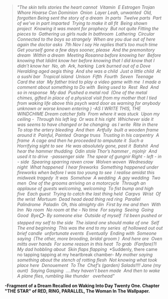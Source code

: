 


> *"The skin tells stories the heart cannot* 
> *Vitamin* 
> *E*
> *Estrogen*
> *Trojan* 
> *Whore*
> *Hoarse*
> *Con*
> *Dominion* 
> *Onion* 
> *Layer*
> *Leah, unwanted* 
> *Old, forgotten*
> *Being sent the story of a dream* 
> *In parts* 
> *Twelve parts* 
> *Part of we’ve in part imparted* 
> *Trying to make it all fit* 
> *Being shown project* 
> *Knowing it was meant for prophecy* 
> *But not quite*
> *Fitting the pieces to* 
> *Gathering us girls nude*
> *In bathroom* 
> *Lathering* 
> *Circular* 
> *Connected to the boys so strangely* 
> *When are you due out of here again the doctor asks* 
> *7th Nov I say*
> *He replies that’s too much time* 
> *Get yourself gone a few days sooner, please* 
> *And the premonitory dream* 
> *Within a dream* 
> *Meeting Rosanna before knowing her* 
> *Before knowing that Ididnt know her before knowing that I did know that I didn’t know her* 
> *No, ah* 
> *Ark, harking* 
> *Lark burned out of a Dove*
> *Heralding aged aegis thing* 
> *And she was a child* 
> *Just a little child* 
> *At a sushi bar* 
> *Tropical island* 
> *Unison* 
> *Fifth* 
> *Fourth* 
> *Seven* 
> *Teenage* 
> *Card*
>*the star* 
> *My father tried to play a video game with me* 
> *I made a comment about something to Do with* 
> *Being used to* 
> *Rest* 
> *Red* 
> *And so in response* 
> *My dad* 
> *Pushed a metal rod* 
> *(One of the metal chimes, gifted in place of a physical visit from my mother that I tied from waking life above this psych ward door as warning for anybody unknown or worse known entering )*
> *-AS I WRITE THIS, THE WINDCHIME*
> *Dream catcher*
> *falls* 
> *From where it was stuck* 
> *Upon my ceiling -* 
> *Through his left leg* 
> *Or was it his right* 
> *Whichever side it was seems to have changed or be changing  as I write* 
> *Rite in there* 
> *To stop the artery bleeding* 
> *And then* 
> *Artfully* 
> *built a wooden frame around it* 
> *Painful, Painted* 
> *Orange truss* 
> *Trusting in his carpentry* 
> *A frame* 
> *A cage*
> *and then he proceeded to amputate it* 
> *Such a Horrifying sight to see* 
> *He was absolutely gone, past it* 
> *Batshit* 
> *And hear the hammer thudding* 
> *Odin stole Thor’s hammer , mjolnjr* 
> *And used it to drive* 
> -*passenger side* 
> *The spear of gungnir*
> *Right - left - in - side* 
> *Spearing sparring raven crow* 
> *Wolven woven* 
> *Wednesday night* 
> *What happened* 
> *I hear fireworks* 
> *Something happened under fireworks when before I was too young to see* 
> *I realise amidst this midweek tragedy* 
> *It was* 
> *Somehow* 
> *A wedding* 
> *A gay wedding* 
> *Two men* 
> *One of the grooms arriving on a motorcycle* 
> *Through an applause of guests welcoming, welcoming* 
> *To fist bump and high five* 
> *Each guest* 
> *Trying to catch the last thing held* 
> *Carpvs* 
> *Wrist* 
> *Of the wrist* 
> *Mortuum* 
> *Dead head dead thing red ring* 
> *Parallel* 
> *Palindrome* 
> *Paladin* 
> *Oh, this almighty din* 
> *First by me and then* 
> *With* 
> *Inn* 
> *No room* 
> *No room at the -*
> *No time* 
> *For saying* 
> *Seeing* 
> *Going* 
> *Good* 
> *Bye⭕️-*
> *By someone else* 
> *Outside of myself* 
> *I’d been pushed or stepped my self to the side* 
> *The island one should make of one* 
> *Self* 
> *The end beginning* 
> *This was the end to my series* 
> *of hollowed out out brief candle* 
> *unfortunate events* 
> *Eventually* 
> *Ending with* 
> *Someone saying* 
> *(The other, more brooding, bridal groom )* 
> *And here are* 
> *Oven mitts over hands* 
> *For some reason in this heat* 
> *To grab* 
> *(Fanfare)?l*
> *My dad hobbling about* 
> *Skin flaps flapping* 
> *Suddenly, there came no tapping tapping at my heartbreak chamber-
> *My mother saying something about the stench of rotting flesh* 
> *Not knowing what took place here* 
> *Denouement* 
> *To*
> *The* 
> *Chef’s (garden)*
> *Salads!!!!*
> *Jane (my aunt)* 
> *Saying*
> *Gasping* 
> *….they haven’t been made* 
> *And then to wake* 
> *A plane flies, rumbling like thunder* 
>  *overhead"*

**-Fragment of a Dream Recalled on Waking Into Day Twenty One. Chapter "THE STAR" of RED, RING, PARALLEL, The Woman In The Wallpaper.**

